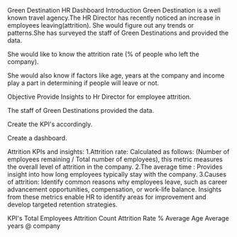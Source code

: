 Green Destination HR Dashboard
Introduction
Green Destination is a well known travel agency.The HR Director has recently noticed an increase in employees leaving(attrition). She would figure out any trends or patterns.She has surveyed the staff of Green Destinations and provided the data.

She would like to know the attrition rate (% of people who left the company).

She would also know if factors like age, years at the company and income play a part in determining if people will leave or not.

Objective
Provide Insights to Hr Director for employee attrition.

The staff of Green Destinations provided the data.

Create the KPI's accordingly.

Create a dashboard.

Attrition KPIs and insights:
1.Attrition rate: Calculated as follows: (Number of employees remaining / Total number of employees), this metric measures the overall level of attrition in the company. 2.The average time : Provides insight into how long employees typically stay with the company. 3.Causes of attrition: Identify common reasons why employees leave, such as career advancement opportunities, compensation, or work-life balance. Insights from these metrics enable HR to identify areas for improvement and develop targeted retention strategies.

KPI's
Total Employees
Attrition Count
Attrition Rate %
Average Age
Average years @ company
